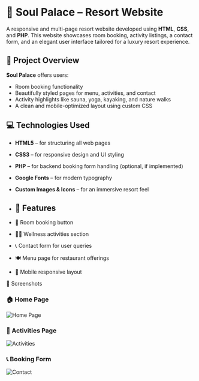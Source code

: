 # 🌿 Soul Palace – Resort Website

A responsive and multi-page resort website developed using **HTML**, **CSS**, and **PHP**. This website showcases room booking, activity listings, a contact form, and an elegant user interface tailored for a luxury resort experience.

## 🏨 Project Overview

**Soul Palace** offers users:
- Room booking functionality
- Beautifully styled pages for menu, activities, and contact
- Activity highlights like sauna, yoga, kayaking, and nature walks
- A clean and mobile-optimized layout using custom CSS

## 💻 Technologies Used

- **HTML5** – for structuring all web pages
- **CSS3** – for responsive design and UI styling
- **PHP** – for backend booking form handling (optional, if implemented)
- **Google Fonts** – for modern typography
- **Custom Images & Icons** – for an immersive resort feel
- 
  ## 🚀 Features

- 🛌 Room booking button
- 🧘‍♀️ Wellness activities section
- 📞 Contact form for user queries
- 🍽️ Menu page for restaurant offerings
- 📱 Mobile responsive layout

📸 Screenshots

### 🏠 Home Page
![Home Page](images/homepage.png)

### 🧘 Activities Page
![Activities]([images/activities.png](https://github.com/Dhanashri-code-hash/Soul_Palace_Resort_Management/blob/f450593181fcb1d82c16a7d2304506267741d27f/Actitvities%20page.png))

### 📞 Booking Form
![Contact](images/contact.png)
